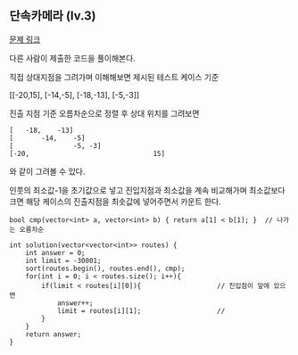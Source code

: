## 단속카메라 (lv.3)

[문제 링크](https://programmers.co.kr/learn/courses/30/lessons/42884)


다른 사람이 제출한 코드을 풀이해본다.

직접 상대지점을 그려가며 이해해보면 제시된 테스트 케이스 기준

[[-20,15], [-14,-5], [-18,-13], [-5,-3]]	

진출 지점 기준 오름차순으로 정렬 후 상대 위치를 그려보면

```
[   -18,    -13]
[       -14,    -5]
[               -5, -3]
[-20,                               15]
```

와 같이 그려볼 수 있다.

인풋의 최소값-1을 초기값으로 넣고 진입지점과 최소값을 계속 비교해가며 최소값보다 크면 해당 케이스의 진출지점을 최솟값에 넣어주면서 카운트 한다. 


```
bool cmp(vector<int> a, vector<int> b) { return a[1] < b[1]; }	// 나가는 오름차순

int solution(vector<vector<int>> routes) {
    int answer = 0;
    int limit = -30001;
    sort(routes.begin(), routes.end(), cmp);
    for(int i = 0; i < routes.size(); i++){
        if(limit < routes[i][0]){					// 진입점이 앞에 있으면
            answer++;								
            limit = routes[i][1];					// 
        }
    }
    return answer;
}
```
